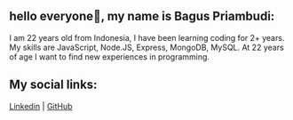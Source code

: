 ## hello everyone👋, my name is Bagus Priambudi:

I am 22 years old from Indonesia, I have been learning coding for 2+ years. My skills are JavaScript, Node.JS, Express, MongoDB, MySQL.
At 22 years of age I want to find new experiences in programming.

## My social links:

<span>
<a href="https://www.linkedin.com/in/bagus-priambudi-945ab4184/">Linkedin</a>
</span>
<span> | </span>
<span>
<a href="https://github.com/baguspriambudi">GitHub</a>
</span>

